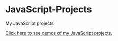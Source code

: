 # JavaScript-Projects
My JavaScript projects

<a href="https://imrishit98.github.io/JavaScript-Projects/">Click here to see demos of my JavaScript projects.</a>
